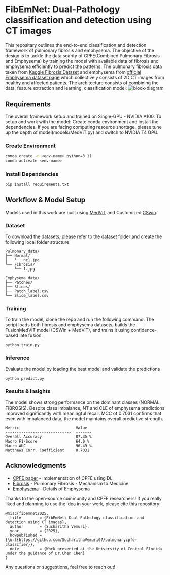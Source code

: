 # FibEmNet: Dual-Pathology classification and detection using CT images

This repositary outlines the end-to-end classification and detection framework of pulmonary fibrosis and emphysema. The objective of the design is to tackle the data scarity of CPFE(Combined Pulmonary Fibrosis and Emphysema) by training the model with available data of fibrosis and emphysema efficiently to predict the patterns. The pulmonary fibrosis data taken from [Kaggle Fibrosis Dataset](https://www.kaggle.com/datasets/icmicm/pulmonaryfibrosis-dataset-final/data) and emphysema from [official Emphysema dataset page](https://lauge-soerensen.github.io/emphysema-database/) which collectively consists of 2D CT images from healthy and affected patients. 
The architecture consists of combining the data, feature extraction and learning, classification model: 
![block-diagram](https://github.com/user-attachments/assets/246f897f-200b-47db-b279-ae2862fe0446)


## Requirements 
The overall framework setup and trained on Single-GPU - NVIDIA A100. To setup and work with the model: Create conda environment and install the dependencies. If you are facing computing resource shortage, please tune up the depth of model(models/MedViT.py) and switch to NVIDIA T4 GPU.

### Create Environment
```bash
conda create -n <env-name> python=3.11
conda activate <env-name>
```

### Install Dependencies
```bash
pip install requirements.txt
```

## Workflow & Model Setup
Models used in this work are built using [MedViT](https://github.com/Omid-Nejati/MedViT) and Customized [CSwin](https://github.com/microsoft/CSWin-Transformer). 

### Dataset 
To download the datasets, please refer to the dataset folder and create the following local folder structure:

```
Pulmonary_data/
├── Normal/
│   └── nc1.jpg
└── Fibrosis/
    └── 1.jpg

Emphysema_data/
├── Patches/
├── Slices/
├── Patch_label.csv
└── Slice_label.csv
```

### Training
To train the model, clone the repo and run the following command. The script loads both fibrosis and emphysema datasets, builds the FusionMedViT model (CSWin + MedViT), and trains it using confidence-based late fusion.
```bash
python train.py
```

### Inference
Evaluate the model by loading the best model and validate the predictions
```bash
python predict.py
```

### Results & Insights
The model shows strong performance on the dominant classes (NORMAL, FIBROSIS). Despite class imbalance, NT and CLE of emphysema predictions improved significantly with meaningful recall. MCC of 0.7031 confirms that even with imbalanced data, the model maintains overall predictive strength.
```
Metric                         Value
-----------------------------  -------
Overall Accuracy               87.35 %
Macro F1‑Score                 64.0 %
Macro AUC                      96.49 %
Matthews Corr. Coefficient     0.7031
```

## Acknowledgments
- [CPFE paper](https://www.medrxiv.org/content/10.1101/2025.01.20.25320811v3) - Implementation of CPFE using DL 
- [Fibrosis](https://www.nature.com/articles/s41586-020-2938-9) - Pulmonary Fibrosis - Mechanism to Medicine
- [Emphysema](https://www.atsjournals.org/doi/abs/10.1513/pats.200708-126et) - Details of Emphysema

Thanks to the open-source community and CPFE researchers! If you really liked and planning to use the idea in your work, please cite this repository: 
```
@misc{fibemnet2025,
  title        = {FibEmNet: Dual-Pathology classification and detection using CT images},
  author       = {Sucharitha Vemuri},
  year         = {2025},
  howpublished = {\url{https://github.com/SucharithaVemuri07/pulmonarycpfe-classifier}},
  note         = {Work presented at the University of Central Florida under the guidance of Dr.Chen Chen}
}
```
Any questions or suggestions, feel free to reach out!
